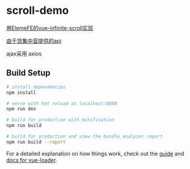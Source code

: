 # scroll-demo

[用ElemeFE的vue-infinite-scroll实现](https://github.com/ElemeFE/vue-infinite-scroll)

[由干货集中营提供的api](http://gank.io/)

ajax采用 axios
## Build Setup

``` bash
# install dependencies
npm install

# serve with hot reload at localhost:8080
npm run dev

# build for production with minification
npm run build

# build for production and view the bundle analyzer report
npm run build --report
```

For a detailed explanation on how things work, check out the [guide](http://vuejs-templates.github.io/webpack/) and [docs for vue-loader](http://vuejs.github.io/vue-loader).

